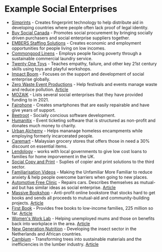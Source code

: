 # Example Social Enterprises

* [Simprints](https://www.simprints.com/) - Creates fingerprint technology to help distribute aid in developing countries where people often lack proof of legal identity.
* [Buy Social Canada](https://www.buysocialcanada.com) -  Promotes social procurement by bringing socially driven purchasers and social enterprise suppliers together.
* [EMBERS Staffing Solutions](https://www.embersvancouver.com/) - Creates economic and employment opportunities for people living on low incomes.
* [Commongood Linens](https://cmngd.com/) - Employs people facing poverty through a sustainable commercial laundry service.
* [Twenty One Toys](https://twentyonetoys.com/) -  Teaches empathy, failure, and other key 21st century skills using toys and playful workshops.
* [Impact Boom](https://www.impactboom.org/) - Focuses on the support and development of social enterprise globally.
* [Zero Waste Event Productions](http://zerowastefest.com/) - Help festivals and events manage waste and reduce pollution. [Article](https://themetropreneur.com/columbus/from-plastic-to-ppe-how-this-social-enterprise-pivoted-during-a-pandemic/)
* [MOZAIK](https://mozaikphilanthropy.org/new-economy-grantees/) - Lists several social enterprises that they have provided funding to in 2021.
* [Fairphone](https://en.wikipedia.org/wiki/Fairphone) - Creates smartphones that are easily repairable and have give years of support.
* [Beetroot](https://beetroot.co/) - Socially concious software development.
* [Humanitix](https://www.humanitix.com/) - Event ticketing software that is structured as non-profit and donates much money to charity.
* [Urban Alchemy](https://urban-alchemy.us/) - Helps mananage homeless encampments while employing formerly incarcerated people.
* [Caremart](https://www.thestar.com.my/lifestyle/family/2023/03/24/social-enterprise-helps-poor-families-with-subsidised-groceries) - Malaysian grocery stores that offers those in need a 30% discount on essential items.
* [Lendology](https://www.lendology.org.uk/) - works with local governments to give low cost loans to families for home imporvement in the UK.
* [Social Copy and Print](https://www.socialprintandcopy.org/) - Suplies of copier and print solutions to the third sector.
* [Familiarisation Videos](https://www.familiarisationvideos.co.uk) - Making the Unfamiliar More Familiar to reduce anxiety & help people overcome barriers when going to new places.
* [Automotive Free Clinic](https://www.automotivefreeclinic.org/) - Repairs cars. Describes themselves as mutual-aid but has similar ideas as social enterprise. [Article](https://lux-magazine.com/article/mutual-aid-cars-alabama/)
* [Massive Bookshop](https://massivebookshop.com/) - Anti-profit online bookstore that stocks hard to get books and sends all proceeds to mutual-aid and community-building projects. [Article](https://www.fccdc.org/client-focus-massive-bookshop/)
* [First Book](https://firstbook.org/) - Provides free books to low-income families, 225 million so far. [Article](https://europeansting.com/2023/06/15/this-social-entrepreneur-has-provided-225-million-free-books-to-low-income-families/)
* [Women's Work Lab](https://www.womensworklab.co.uk/) - Helping unemployed mums and those on benefits back into workplace in the area. [Article](https://www.bristol247.com/business/news-business/female-led-business-celebrates-supporting-300-mums-back-into-work/)
* [New Generation Nutrition](https://ngn.co.nl/) - Developing the insect sector in the Netherlands and African countries.
* [Cambium](https://cambiumcarbon.com/) - Transforming trees into sustainable materials and the inefficiencies in the lumber industry. [Article](https://causeartist.com/cambium-lumber-industry-carbon-smart/)

